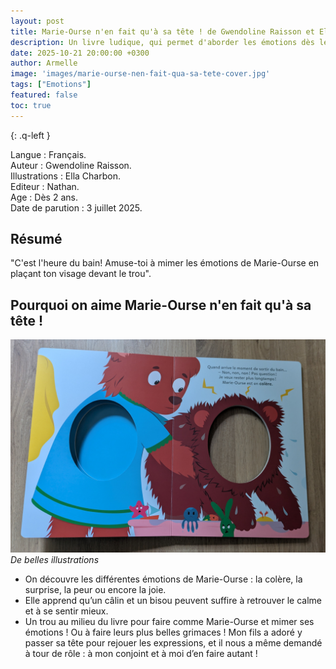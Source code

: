```yaml
---
layout: post
title: Marie-Ourse n'en fait qu'à sa tête ! de Gwendoline Raisson et Ella Charbon.
description: Un livre ludique, qui permet d'aborder les émotions dès le plus jeune âge et partager de jolis moments de rires en famille. 
date: 2025-10-21 20:00:00 +0300
author: Armelle
image: 'images/marie-ourse-nen-fait-qua-sa-tete-cover.jpg'
tags: ["Emotions"]
featured: false
toc: true
---
```


{: .q-left }

Langue : Français.  
Auteur : Gwendoline Raisson.  
Illustrations : Ella Charbon.                     
Editeur : Nathan.              
Age : Dès 2 ans.                           
Date de parution : 3 juillet 2025.        

## Résumé

"C'est l'heure du bain! Amuse-toi à mimer les émotions de Marie-Ourse en plaçant ton visage devant le trou".

## Pourquoi on aime Marie-Ourse n'en fait qu'à sa tête !

![De belles illustrations](images/marie-ourse-nen-fait-qua-sa-tete-int.jpg)
*De belles illustrations*
- On découvre les  différentes émotions de Marie-Ourse : la colère, la surprise, la peur ou encore la joie.
- Elle apprend qu’un câlin et un bisou peuvent suffire à retrouver le calme et à se sentir mieux.
- Un trou au milieu du livre pour faire comme Marie-Ourse et mimer ses émotions ! Ou à faire leurs plus belles grimaces ! Mon fils a adoré y passer sa tête pour rejouer les expressions, et il nous a même demandé à tour de rôle : à mon conjoint et à moi d’en faire autant !